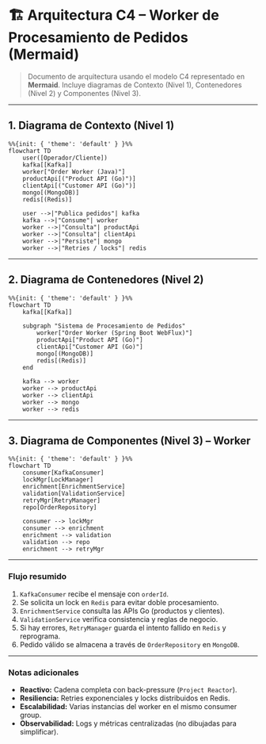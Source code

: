 # 🏗️ Arquitectura C4 – Worker de Procesamiento de Pedidos (Mermaid)

> Documento de arquitectura usando el modelo C4 representado en **Mermaid**.
> Incluye diagramas de Contexto (Nivel 1), Contenedores (Nivel 2) y Componentes (Nivel 3).

---

## 1. Diagrama de Contexto (Nivel 1)

```mermaid
%%{init: { 'theme': 'default' } }%%
flowchart TD
    user([Operador/Cliente])
    kafka[[Kafka]]
    worker["Order Worker (Java)"]
    productApi[("Product API (Go)")]
    clientApi[("Customer API (Go)")]
    mongo[(MongoDB)]
    redis[(Redis)]

    user -->|"Publica pedidos"| kafka
    kafka -->|"Consume"| worker
    worker -->|"Consulta"| productApi
    worker -->|"Consulta"| clientApi
    worker -->|"Persiste"| mongo
    worker -->|"Retries / locks"| redis
```

---

## 2. Diagrama de Contenedores (Nivel 2)

```mermaid
%%{init: { 'theme': 'default' } }%%
flowchart TD
    kafka[[Kafka]]

    subgraph "Sistema de Procesamiento de Pedidos"
        worker["Order Worker (Spring Boot WebFlux)"]
        productApi["Product API (Go)"]
        clientApi["Customer API (Go)"]
        mongo[(MongoDB)]
        redis[(Redis)]
    end

    kafka --> worker
    worker --> productApi
    worker --> clientApi
    worker --> mongo
    worker --> redis
```

---

## 3. Diagrama de Componentes (Nivel 3) – Worker

```mermaid
%%{init: { 'theme': 'default' } }%%
flowchart TD
    consumer[KafkaConsumer]
    lockMgr[LockManager]
    enrichment[EnrichmentService]
    validation[ValidationService]
    retryMgr[RetryManager]
    repo[OrderRepository]

    consumer --> lockMgr
    consumer --> enrichment
    enrichment --> validation
    validation --> repo
    enrichment --> retryMgr
```

---

### Flujo resumido
1. `KafkaConsumer` recibe el mensaje con `orderId`.
2. Se solicita un lock en `Redis` para evitar doble procesamiento.
3. `EnrichmentService` consulta las APIs Go (productos y clientes).
4. `ValidationService` verifica consistencia y reglas de negocio.
5. Si hay errores, `RetryManager` guarda el intento fallido en `Redis` y reprograma.
6. Pedido válido se almacena a través de `OrderRepository` en `MongoDB`.

---

### Notas adicionales
- **Reactivo:** Cadena completa con back-pressure (`Project Reactor`).
- **Resiliencia:** Retries exponenciales y locks distribuidos en Redis.
- **Escalabilidad:** Varias instancias del worker en el mismo consumer group.
- **Observabilidad:** Logs y métricas centralizadas (no dibujadas para simplificar).
